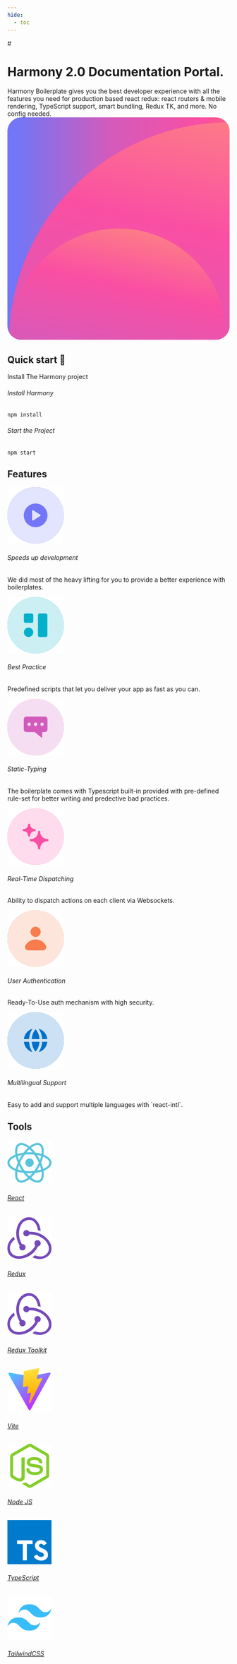 ```yaml
---
hide:
  - toc
---
```


<link href="https://fonts.googleapis.com/icon?family=Material+Icons" rel="stylesheet">
# 

<div id="main-content">
    <div class="intro-top-section">
        <div class="intro-top-section-left">
            <h1 class="page-title">Harmony 2.0 Documentation Portal.</h1>
            <div class="page-text-subtitle">Harmony Boilerplate gives you the best developer experience with all the features you need for production based react redux: react routers & mobile rendering, TypeScript support, smart bundling, Redux TK, and more. No config needed.</div>
        </div>
        <div class="intro-top-section-right">
            <img src="assets/images/pink-main-element.svg" />
        </div>
    </div>
    <div class="start">
        <div>
            <h2 class="title">Quick start 🚀</h2>
        </div>
        <div class="page-title">
            Install The Harmony project
        </div>
        <div class="quick-start">
            <div class="quick-start-part">
                <h6 class="title">Install Harmony</h6>
                <div class="code-block"><pre><code>npm install</code></pre></div>
            </div>
            <div class="quick-start-part">
                <h6 class="title">Start the Project</h6>
                <div class="code-block"><pre><code>npm start</code></pre></div>
            </div>
        </div>
    </div>
    <div class="features">
        <div>
            <h2 class="title">Features</h2>
        </div>
        <div class="features-start">
            <div class="section group">
                <div class="col span_1_of_3">
                    <img src="assets/images/play.svg" />
                    <h6 class="page-title">Speeds up development</h6>
                    <p class="page-text-subtitle">We did most of the heavy lifting for you to provide a better experience with boilerplates.
                </div>
                <div class="col span_1_of_3">
                    <img src="assets/images/best-practice.svg" />
                    <h6 class="page-title">Best Practice</h6>
                    <p class="page-text-subtitle">Predefined scripts that let you deliver your app as fast as you can.
                </div>
                <div class="col span_1_of_3">
                    <img src="assets/images/typing.svg" />
                    <h6 class="page-title">Static-Typing</h6>
                    <p class="page-text-subtitle">The boilerplate comes with Typescript built-in provided with pre-defined rule-set for better writing and predective bad practices.
                </div>
            </div>
            <div class="section group">
                <div class="col span_1_of_3">
                    <img src="assets/images/real-time.svg" />
                    <h6 class="page-title">Real-Time Dispatching</h6>
                    <p class="page-text-subtitle">Ability to dispatch actions on each client via Websockets.
                </div>
                <div class="col span_1_of_3">
                    <img src="assets/images/user.svg" />
                    <h6 class="page-title">User Authentication</h6>
                    <p class="page-text-subtitle">Ready-To-Use auth mechanism with high security.
                </div>
                <div class="col span_1_of_3">
                    <img src="assets/images/multi-lang.svg" />
                    <h6 class="page-title">Multilingual Support</h6>
                    <p class="page-text-subtitle">Easy to add and support multiple languages with `react-intl`.
                </div>
            </div>
        </div>
    </div>
    <div class="tools">
        <div>
            <h2 class="title">Tools</h2>
        </div>
        <div class="tools-start">
            <div class="tools-logos"><a href="https://facebook.github.io/react/" target="_blank"><img src="assets/images/icon-react.svg"/><h6 class="page-title">React</h6></a></div>
            <div class="tools-logos"><a href="http://redux.js.org/" target="_blank"><img src="assets/images/icon-redux.svg"><h6 class="page-title">Redux</h6></a></div>
            <div class="tools-logos"><a href="https://redux-toolkit.js.org/" target="_blank"><img src="assets/images/icon-redux.svg"><h6 class="page-title">Redux Toolkit</h6></a></div>    
            <div class="tools-logos"><a href="https://vite.dev/" target="_blank"><img src="assets/images/icon-vite.svg"><h6 class="page-title">Vite</h6></a></div>
            <div class="tools-logos"><a href="https://nodejs.org/en/" target="_blank"><img src="assets/images/icon-node.svg"><h6 class="page-title">Node JS</h6></a></div>
            <div class="tools-logos"><a href="https://www.typescriptlang.org/" target="_blank"><img src="assets/images/icon-ts.svg"><h6 class="page-title">TypeScript</h6></a></div>
            <div class="tools-logos"><a href="https://tailwindcss.com/" target="_blank"><img src="assets/images/icon-tailwind.svg"><h6 class="page-title">TailwindCSS</h6></a></div>
        </div>
    </div>
</div>
